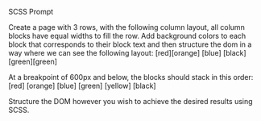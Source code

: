 SCSS Prompt

Create a page with 3 rows, with the following column layout, all column blocks have equal widths to fill the row. Add background colors to each block that corresponds to their block text and then structure the dom in a way where we can see the following layout:
[red][orange]
[blue]
[black][green][green]

At a breakpoint of 600px and below, the blocks should stack in this order:
[red]
[orange]
[blue]
[green]
[yellow]
[black]

Structure the DOM however you wish to achieve the desired results using SCSS.